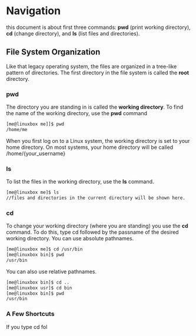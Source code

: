 # Navigation
this document is about first three commands: **pwd** (print working directory), **cd** (change directory), and **ls** (list files and directories).

## File System Organization
Like that legacy operating system, the files are organized in a tree-like pattern of directories. The first directory in the file system is called the **root** directory.

### pwd
The directory you are standing in is called the **working directory**. To find the name of the working directory, use the **pwd** command
```bash
[me@linuxbox me]]$ pwd
/home/me
```
When you first log on to a Linux system, the working directory is set to your home directory. On most systems, your home directory will be called /home/{your_username}

### ls
To list the files in the working directory, use the **ls** command.
```bash
[me@linuxbox me]$ ls
//files and directories in the current directory will be shown here.
```

### cd
To change your working directory (where you are standing) you use the **cd** command. To do this, type cd followed by the passname of the desired working directory.
You can use absolute pathnames.
```bash
[me@linuxbox me]$ cd /usr/bin
[me@linuxbox bin]$ pwd
/usr/bin
```
You can also use relative pathnames.
```bash
[me@linuxbox bin]$ cd ..
[me@linuxbox usr]$ cd bin
[me@linuxbox bin]$ pwd
/usr/bin
```

### A Few Shortcuts
If you type cd fol

<!--stackedit_data:
eyJoaXN0b3J5IjpbMzk0MDU0NjYwLDEwOTA4MjEyOV19
-->